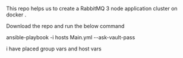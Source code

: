 This repo helps us to create a RabbitMQ 3 node application cluster on docker .

Download the repo and run the below command

ansible-playbook -i hosts  Main.yml  --ask-vault-pass

i have placed group vars and host vars 

